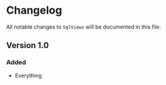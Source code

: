 # Changelog

All notable changes to `SqlViews` will be documented in this file.

## Version 1.0

### Added
- Everything
